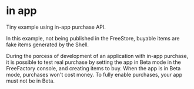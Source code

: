 # in app
Tiny example using in-app purchase API.

In this example, not being published in the FreeStore, buyable items are
fake items generated by the Shell.

During the porcess of development of an application with in-app purchase,
it is possible to test real purchase by setting the app in Beta mode in the
FreeFactory console, and creating items to buy. When the app is in Beta mode,
purchases won't cost money. To fully enable purchases, your app must not be in Beta.
